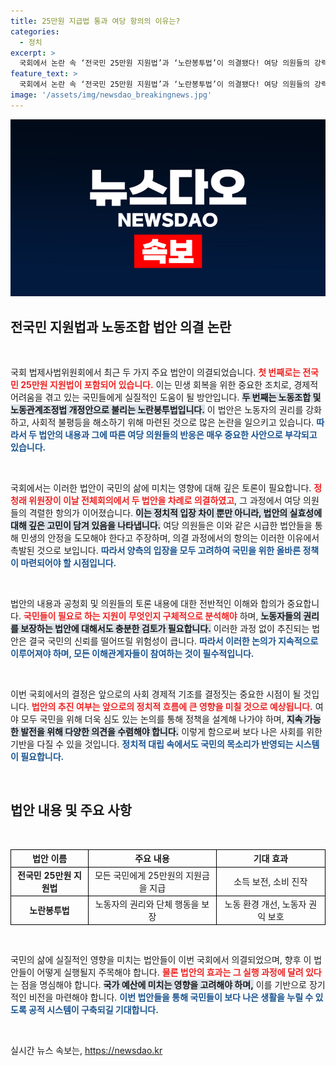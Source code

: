 ```yaml
---
title: 25만원 지급법 통과 여당 항의의 이유는?
categories:
  - 정치
excerpt: >
  국회에서 논란 속 ‘전국민 25만원 지원법’과 ‘노란봉투법’이 의결됐다! 여당 의원들의 강력한 항의가 이어진 가운데, 민생 회복의 급물살을 탈 수 있을지 주목된다.
feature_text: >
  국회에서 논란 속 ‘전국민 25만원 지원법’과 ‘노란봉투법’이 의결됐다! 여당 의원들의 강력한 항의가 이어진 가운데, 민생 회복의 급물살을 탈 수 있을지 주목된다.
image: '/assets/img/newsdao_breakingnews.jpg'
---
```


<p><img src="/assets/img/newsdao_breakingnews.jpg" alt="pcversion 속보" /></p>

<h2 data-ke-size="size26">전국민 지원법과 노동조합 법안 의결 논란</h2>

<p data-ke-size="size16">&nbsp;</p>

<p>국회 법제사법위원회에서 최근 두 가지 주요 법안이 의결되었습니다. <b><span style="color: #ee2323;">첫 번째로는 전국민 25만원 지원법이 포함되어 있습니다.</span></b> 이는 민생 회복을 위한 중요한 조치로, 경제적 어려움을 겪고 있는 국민들에게 실질적인 도움이 될 방안입니다. <b><span style="background-color: #21538527;">두 번째는 노동조합 및 노동관계조정법 개정안으로 불리는 노란봉투법입니다.</span></b> 이 법안은 노동자의 권리를 강화하고, 사회적 불평등을 해소하기 위해 마련된 것으로 많은 논란을 일으키고 있습니다. <b><span style="color: #1a5490;">따라서 두 법안의 내용과 그에 따른 여당 의원들의 반응은 매우 중요한 사안으로 부각되고 있습니다.</span></b></p>

<p data-ke-size="size16">&nbsp;</p>

<p>국회에서는 이러한 법안이 국민의 삶에 미치는 영향에 대해 깊은 토론이 필요합니다. <b><span style="color: #ee2323;">정청래 위원장이 이날 전체회의에서 두 법안을 차례로 의결하였고</span></b>, 그 과정에서 여당 의원들의 격렬한 항의가 이어졌습니다. <b><span style="background-color: #21538527;">이는 정치적 입장 차이 뿐만 아니라, 법안의 실효성에 대해 깊은 고민이 담겨 있음을 나타냅니다.</span></b> 여당 의원들은 이와 같은 시급한 법안들을 통해 민생의 안정을 도모해야 한다고 주장하며, 의결 과정에서의 항의는 이러한 이유에서 촉발된 것으로 보입니다. <b><span style="color: #1a5490;">따라서 양측의 입장을 모두 고려하여 국민을 위한 올바른 정책이 마련되어야 할 시점입니다.</span></b></p>

<p data-ke-size="size16">&nbsp;</p>

<p>법안의 내용과 공청회 및 의원들의 토론 내용에 대한 전반적인 이해와 합의가 중요합니다. <b><span style="color: #ee2323;">국민들이 필요로 하는 지원이 무엇인지 구체적으로 분석해야</span></b> 하며, <b><span style="background-color: #21538527;">노동자들의 권리를 보장하는 법안에 대해서도 충분한 검토가 필요합니다.</span></b> 이러한 과정 없이 추진되는 법안은 결국 국민의 신뢰를 떨어뜨릴 위험성이 큽니다. <b><span style="color: #1a5490;">따라서 이러한 논의가 지속적으로 이루어져야 하며, 모든 이해관계자들이 참여하는 것이 필수적입니다.</span></b></p>

<p data-ke-size="size16">&nbsp;</p>

<p>이번 국회에서의 결정은 앞으로의 사회 경제적 기조를 결정짓는 중요한 시점이 될 것입니다. <b><span style="color: #ee2323;">법안의 추진 여부는 앞으로의 정치적 흐름에 큰 영향을 미칠 것으로 예상됩니다.</span></b> 여야 모두 국민을 위해 더욱 심도 있는 논의를 통해 정책을 설계해 나가야 하며, <b><span style="background-color: #21538527;">지속 가능한 발전을 위해 다양한 의견을 수렴해야 합니다.</span></b> 이렇게 함으로써 보다 나은 사회를 위한 기반을 다질 수 있을 것입니다. <b><span style="color: #1a5490;">정치적 대립 속에서도 국민의 목소리가 반영되는 시스템이 필요합니다.</span></b></p>

<p data-ke-size="size16">&nbsp;</p>

<h2 data-ke-size="size26">법안 내용 및 주요 사항</h2>

<p data-ke-size="size16">&nbsp;</p>

<table style="width: 100%; border-collapse: collapse;">
    <thead>
        <tr>
            <th style="text-align: center; border: 1px solid black;">법안 이름</th>
            <th style="text-align: center; border: 1px solid black;">주요 내용</th>
            <th style="text-align: center; border: 1px solid black;">기대 효과</th>
        </tr>
    </thead>
    <tbody>
        <tr>
            <td style="text-align: center; border: 1px solid black;"><b>전국민 25만원 지원법</b></td>
            <td style="text-align: center; border: 1px solid black;">모든 국민에게 25만원의 지원금을 지급</td>
            <td style="text-align: center; border: 1px solid black;">소득 보전, 소비 진작</td>
        </tr>
        <tr>
            <td style="text-align: center; border: 1px solid black;"><b>노란봉투법</b></td>
            <td style="text-align: center; border: 1px solid black;">노동자의 권리와 단체 행동을 보장</td>
            <td style="text-align: center; border: 1px solid black;">노동 환경 개선, 노동자 권익 보호</td>
        </tr>
    </tbody>
</table>

<p data-ke-size="size16">&nbsp;</p>

<p>국민의 삶에 실질적인 영향을 미치는 법안들이 이번 국회에서 의결되었으며, 향후 이 법안들이 어떻게 실행될지 주목해야 합니다. <b><span style="color: #ee2323;">물론 법안의 효과는 그 실행 과정에 달려 있다</span></b>는 점을 명심해야 합니다. <b><span style="background-color: #21538527;">국가 예산에 미치는 영향을 고려해야 하며,</span></b> 이를 기반으로 장기적인 비전을 마련해야 합니다. <b><span style="color: #1a5490;">이번 법안들을 통해 국민들이 보다 나은 생활을 누릴 수 있도록 공적 시스템이 구축되길 기대합니다.</span></b></p>

<p data-ke-size="size16">&nbsp;</p>
실시간 뉴스 속보는, <a href="https://newsdao.kr" rel="dofollow">https://newsdao.kr</a>


